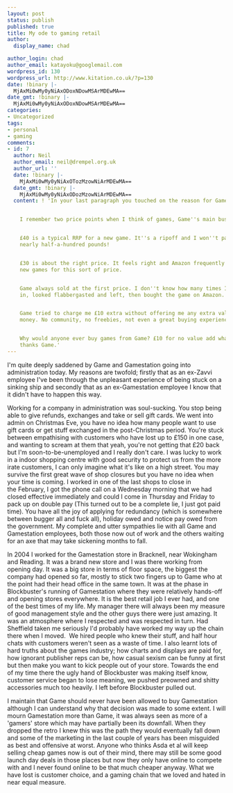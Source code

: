 ```yaml
---
layout: post
status: publish
published: true
title: My ode to gaming retail
author:
  display_name: chad

author_login: chad
author_email: katayoku@googlemail.com
wordpress_id: 130
wordpress_url: http://www.kitation.co.uk/?p=130
date: !binary |-
  MjAxMi0wMy0yNiAxODoxNDowMSArMDEwMA==
date_gmt: !binary |-
  MjAxMi0wMy0yNiAxODoxNDowMSArMDEwMA==
categories:
- Uncategorized
tags:
- personal
- gaming
comments:
- id: 7
  author: Neil
  author_email: neil@drempel.org.uk
  author_url: ''
  date: !binary |-
    MjAxMi0wMy0yNiAxOTozMzowNiArMDEwMA==
  date_gmt: !binary |-
    MjAxMi0wMy0yNiAxODozMzowNiArMDEwMA==
  content: ! 'In your last paragraph you touched on the reason for Game''s demise.


    I remember two price points when I think of games, Game''s main business.


    £40 is a typical RRP for a new game. It''s a ripoff and I won''t pay it. It''s
    nearly half-a-hundred pounds!


    £30 is about the right price. It feels right and Amazon frequently sell relatively
    new games for this sort of price.


    Game always sold at the first price. I don''t know how many times I''ve walked
    in, looked flabbergasted and left, then bought the game on Amazon.


    Game tried to charge me £10 extra without offering me any extra value for that
    money. No community, no freebies, not even a great buying experience.


    Why would anyone ever buy games from Game? £10 for no value add whatsoever. No
    thanks Game.'
---
```

<p>I'm quite deeply saddened by Game and Gamestation going into administration today. My reasons are twofold; firstly that as an ex-Zavvi employee I've been through the unpleasant experience of being stuck on a sinking ship and secondly that as an ex-Gamestation employee I know that it didn't have to happen this way.</p>
<!--more-->
<p>Working for a company in administration was soul-sucking. You stop being able to give refunds, exchanges and take or sell gift cards. We went into admin on Christmas Eve, you have no idea how many people want to use gift cards or get stuff exchanged in the post-Christmas period. You're stuck between empathising with customers who have lost up to £150 in one case, and wanting to scream at them that yeah, you're not getting that £20 back but I'm soon-to-be-unemployed and I really don't care. I was lucky to work in a indoor shopping centre with good security to protect us from the more irate customers, I can only imagine what it's like on a high street. You may survive the first great wave of shop closures but you have no idea when your time is coming. I worked in one of the last shops to close in the February, I got the phone call on a Wednesday morning that we had closed effective immediately and could I come in Thursday and Friday to pack up on double pay (This turned out to be a complete lie, I just got paid time). You have all the joy of applying for redundancy (which is somewhere between bugger all and fuck all), holiday owed and notice pay owed from the government. My complete and utter sympathies lie with all Game and Gamestation employees, both those now out of work and the others waiting for an axe that may take sickening months to fall.</p>
<p>In 2004 I worked for the Gamestation store in Bracknell, near Wokingham and Reading. It was a brand new store and I was there working from opening day. It was a big store in terms of floor space, the biggest the company had opened so far, mostly to stick two fingers up to Game who at the point had their head office in the same town. It was at the phase in Blockbuster's running of Gamestation where they were relatively hands-off and opening stores everywhere. It is the best retail job I ever had, and one of the best times of my life. My manager there will always been my measure of good management style and the other guys there were just amazing. It was an atmosphere where I respected and was respected in turn. Had Sheffield taken me seriously I'd probably have worked my way up the chain there when I moved.  We hired people who knew their stuff, and half hour chats with customers weren't seen as a waste of time. I also learnt lots of hard truths about the games industry; how charts and displays are paid for, how ignorant publisher reps can be, how casual sexism can be funny at first but then make you want to kick people out of your store. Towards the end of my time there the ugly hand of Blockbuster was making itself know, customer service began to lose meaning, we pushed preowned and shitty accessories much too heavily. I left before Blockbuster pulled out.</p>
<p>I maintain that Game should never have been allowed to buy Gamestation although I can understand why that decision was made to some extent. I will mourn Gamestation more than Game, it was always seen as more of a 'gamers' store which may have partially been its downfall. When they dropped the retro I knew this was the path they would eventually fall down and some of the marketing in the last couple of years has been misguided as best and offensive at worst. Anyone who thinks Asda et al will keep selling cheap games now is out of their mind, there may still be some good launch day deals in those places but now they only have online to compete with and I never found online to be that much cheaper anyway. What we have lost is customer choice, and a gaming chain that we loved and hated in near equal measure.</p>
